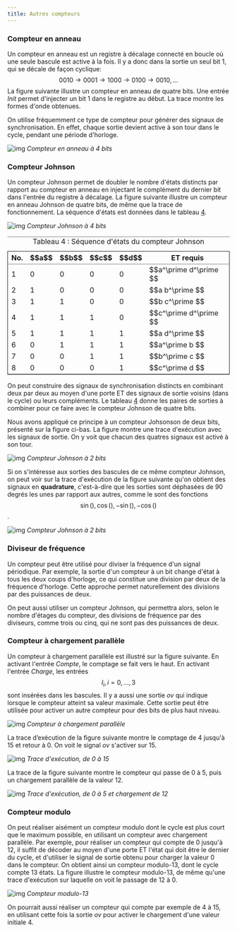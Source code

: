 ```yaml
---
title: Autres compteurs
---
```

### Compteur en anneau

Un compteur en anneau est un registre à décalage connecté en boucle où
une seule bascule est active à la fois. Il y a donc dans la sortie un
seul bit 1, qui se décale  de façon cyclique: $$ 0010 \rightarrow 0001
\rightarrow 1000 \rightarrow 0100 \rightarrow 0010, \ldots$$ La
figure suivante illustre un compteur en anneau de quatre bits. Une
entrée *Init* permet d'injecter un bit 1 dans le registre au début. La
trace montre les formes d'onde obtenues.

On utilise fréquemment ce type de compteur pour générer des signaux de
synchronisation. En effet, chaque sortie devient active à son tour
dans le cycle, pendant une période d'horloge.

![img]({{site.baseurl}}/img/ring4.svg "Compteur en anneau à 4 bits")
*Compteur en anneau à 4 bits*

### Compteur Johnson

Un compteur Johnson permet de doubler le nombre d'états distincts par
rapport au compteur en anneau en injectant le complément du dernier
bit dans l'entrée du registre à décalage.  La figure suivante 
illustre un compteur en anneau Johnson de quatre bits, de même que la
trace de fonctionnement. La séquence d'états est données dans le
tableau [4](#org585130d).

![img]({{site.baseurl}}/img/johnson4.svg "Compteur Johnson à 4 bits")
*Compteur Johnson à 4 bits*

<table id="org585130d" border="2" cellspacing="0" cellpadding="6" rules="groups" frame="hsides">
<caption class="t-above"><span class="table-number">Tableau 4 :</span> Séquence d'états du compteur Johnson</caption>

<colgroup>
<col  class="org-right" />

<col  class="org-right" />

<col  class="org-right" />

<col  class="org-right" />

<col  class="org-right" />

<col  class="org-left" />
</colgroup>
<thead>
<tr>
<th scope="col" class="org-right">No.</th>
<th scope="col" class="org-right">$$a$$</th>
<th scope="col" class="org-right">$$b$$</th>
<th scope="col" class="org-right">$$c$$</th>
<th scope="col" class="org-right">$$d$$</th>
<th scope="col" class="org-left">ET requis</th>
</tr>
</thead>

<tbody>
<tr>
<td class="org-right">1</td>
<td class="org-right">0</td>
<td class="org-right">0</td>
<td class="org-right">0</td>
<td class="org-right">0</td>
<td class="org-left">$$a^\prime d^\prime $$</td>
</tr>


<tr>
<td class="org-right">2</td>
<td class="org-right">1</td>
<td class="org-right">0</td>
<td class="org-right">0</td>
<td class="org-right">0</td>
<td class="org-left">$$a b^\prime $$</td>
</tr>


<tr>
<td class="org-right">3</td>
<td class="org-right">1</td>
<td class="org-right">1</td>
<td class="org-right">0</td>
<td class="org-right">0</td>
<td class="org-left">$$b c^\prime $$</td>
</tr>


<tr>
<td class="org-right">4</td>
<td class="org-right">1</td>
<td class="org-right">1</td>
<td class="org-right">1</td>
<td class="org-right">0</td>
<td class="org-left">$$c^\prime d^\prime $$</td>
</tr>


<tr>
<td class="org-right">5</td>
<td class="org-right">1</td>
<td class="org-right">1</td>
<td class="org-right">1</td>
<td class="org-right">1</td>
<td class="org-left">$$a d^\prime $$</td>
</tr>


<tr>
<td class="org-right">6</td>
<td class="org-right">0</td>
<td class="org-right">1</td>
<td class="org-right">1</td>
<td class="org-right">1</td>
<td class="org-left">$$a^\prime b $$</td>
</tr>


<tr>
<td class="org-right">7</td>
<td class="org-right">0</td>
<td class="org-right">0</td>
<td class="org-right">1</td>
<td class="org-right">1</td>
<td class="org-left">$$b^\prime c $$</td>
</tr>


<tr>
<td class="org-right">8</td>
<td class="org-right">0</td>
<td class="org-right">0</td>
<td class="org-right">0</td>
<td class="org-right">1</td>
<td class="org-left">$$c^\prime d $$</td>
</tr>
</tbody>
</table>

On peut construire des signaux de synchronisation distincts en
combinant deux par deux au moyen d'une porte ET des signaux de sortie
voisins (dans le cycle) ou leurs compléments. Le tableau [4](#org585130d)
donne les paires de sorties à combiner pour ce faire avec le compteur
Johnson de quatre bits.

Nous avons appliqué ce principe à un compteur Johsonson de deux bits,
présenté sur la figure ci-bas. La figure montre une trace
d'exécution avec les signaux de sortie. On y voit que chacun des
quatres signaux est activé à son tour.

![img]({{site.baseurl}}/img/johnson2_quad_decode.svg "Compteur Johnson à 2 bits")
*Compteur Johnson à 2 bits*

Si on s'intéresse aux sorties des bascules de ce même compteur Johnson, on peut voir sur la trace d'exécution de la figure suivante qu'on obtient des signaux en **quadrature**, c'est-à-dire que les sorties sont déphasées de 90 degrés les unes par rapport aux autres, comme le sont des fonctions $$ \sin(), \cos(), -\sin(), -\cos() $$.

![img]({{site.baseurl}}/img/johnson2_quad.svg "Compteur Johnson à 2 bits")
*Compteur Johnson à 2 bits*


### Diviseur de fréquence

Un compteur peut être utilisé pour diviser la fréquence d'un signal
périodique. Par exemple, la sortie d'un compteur à un bit change
d'état à tous les deux coups d'horloge, ce qui constitue une division
par deux de la fréquence d'horloge. Cette approche permet
naturellement des divisions par des puissances de deux.

On peut aussi utiliser un compteur Johnson, qui permettra alors, selon
le nombre d'étages du compteur, des divisions de fréquence par des
diviseurs, comme trois ou cinq, qui ne sont pas des puissances de deux.


### Compteur à chargement parallèle

Un compteur à chargement parallèle est illustré sur la figure
suivante. En activant l'entrée *Compte*, le comptage se fait vers le haut. En activant l'entrée *Charge*, les entrées $$ I_i, i=0, \ldots, 3$$ sont insérées dans les bascules. Il y a aussi une sortie *ov* qui indique lorsque le compteur atteint sa valeur maximale. Cette sortie peut être utilisée pour activer un autre compteur pour des bits de plus haut niveau.

![img]({{site.baseurl}}/img/compt_chargement.svg "Compteur à chargement parallèle")
*Compteur à chargement parallèle*

La trace d’exécution de la figure suivante montre le comptage de 4 jusqu'à 15 et retour à 0. On voit le signal *ov* s'activer sur 15.

![img]({{site.baseurl}}/img/compt_chargement_tracecompte.svg "Trace d'exécution, de 0 à 15")
*Trace d'exécution, de 0 à 15*

La trace de la figure suivante montre le compteur qui passe de 0 à 5, puis un chargement parallèle de la valeur 12.

![img]({{site.baseurl}}/img/compt_chargement_trace_charge.svg "Trace d'exécution, de 0 à 5 et chargement de 12")
*Trace d'exécution, de 0 à 5 et chargement de 12*


### Compteur modulo

On peut réaliser aisément un compteur modulo dont le cycle est plus
court que le maximum possible, en utilisant un compteur avec
chargement parallèle.  Par exemple, pour réaliser un compteur qui
compte de 0 jusqu'à 12, il suffit de décoder au moyen d'une porte ET
l'état qui doit être le dernier du cycle, et d'utiliser le signal de
sortie obtenu pour charger la valeur 0 dans le compteur. On obtient
ainsi un compteur modulo-13, dont le cycle compte 13 états.  La figure
illustre le compteur modulo-13, de même qu'une trace d'exécution sur
laquelle on voit le passage de 12 à 0.

![img]({{site.baseurl}}/img/compt_mod13.svg "Compteur modulo-13")
*Compteur modulo-13*

On pourrait aussi réaliser un compteur qui compte par exemple de 4 à
15, en utilisant cette fois la sortie *ov* pour activer le chargement
d'une valeur initiale 4.


